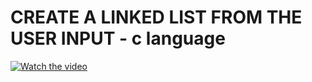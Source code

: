 # CREATE A LINKED LIST FROM THE USER INPUT - c language

[![Watch the video](https://img.youtube.com/vi/FxyQXoEhq-w/hqdefault.jpg)](https://youtu.be/FxyQXoEhq-w)

